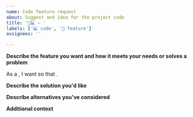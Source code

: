 ```yaml
---
name: Code feature request
about: Suggest and idea for the project code
title: '🚀💻 – '
labels: ['💻 code', '🚀 feature']
assignees: ''

---
```


<!--
Steps to implementing a code feature request

1. Create an issue for the feature request (you're in the right place!)
2. Fact-finding: Describe potential solutions and recommend one.
3. Build consensus around a single solution.
4. Implement the change in a pull-request.
5. Follow governance process for pull-request approval.
-->

**Describe the feature you want and how it meets your needs or solves a problem**
<!-- Your user story, https://tech.gsa.gov/guides/effective_user_stories/ -->
As a <!-- type of user -->, I want <!-- some goal, function --> so that <!-- some reason -->.

**Describe the solution you'd like**
<!-- A clear and concise description of what you want to happen. -->

**Describe alternatives you've considered**
<!-- A clear and concise description of any alternative solutions or features you've considered. -->

**Additional context**
<!-- Add any other context for the feature request here. -->
